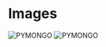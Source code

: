# Images
<img
  src="/home/user/Desktop/images/Images/img/PydnsInstall.png"
  title="PYMONGO"
  style="display: inline-block; margin: 0 auto; max-width: 300px">
<img
  src="/Images/img/PymongoInstall.png"
  title="PYMONGO"
  style="display: inline-block; margin: 0 auto; max-width: 300px">
